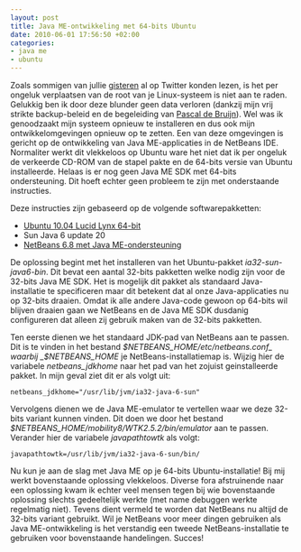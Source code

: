 ```yaml
--- 
layout: post
title: Java ME-ontwikkeling met 64-bits Ubuntu
date: 2010-06-01 17:56:50 +02:00
categories:
- java me
- ubuntu
---
```


Zoals sommigen van jullie [gisteren](http://twitter.com/DennisLaumen/status/15108375105 "@DennisLaumen's status") al op Twitter konden lezen, is het per ongeluk verplaatsen van de root van je Linux-systeem is niet aan te raden. Gelukkig ben ik door deze blunder geen data verloren (dankzij mijn vrij strikte backup-beleid en de begeleiding van [Pascal de Bruijn](http://blog.pcode.nl/ "PCode")). Wel was ik genoodzaakt mijn systeem opnieuw te installeren en dus ook mijn ontwikkelomgevingen opnieuw op te zetten. Een van deze omgevingen is gericht op de ontwikkeling van Java ME-applicaties in de NetBeans IDE. Normaliter werkt dit vlekkeloos op Ubuntu ware het niet dat ik per ongeluk de verkeerde CD-ROM van de stapel pakte en de 64-bits versie van Ubuntu installeerde. Helaas is er nog geen Java ME SDK met 64-bits ondersteuning. Dit hoeft echter geen probleem te zijn met onderstaande instructies.

Deze instructies zijn gebaseerd op de volgende softwarepakketten:

* [Ubuntu 10.04 Lucid Lynx 64-bit](http://www.ubuntu.com/desktop/get-ubuntu/download "Ubuntu Download")
* Sun Java 6 update 20
* [NetBeans 6.8 met Java ME-ondersteuning](http://netbeans.org/downloads/ "NetBeans Downloads")

De oplossing begint met het installeren van het Ubuntu-pakket _ia32-sun-java6-bin_. Dit bevat een aantal 32-bits pakketten welke nodig zijn voor de 32-bits Java ME SDK. Het is mogelijk dit pakket als standaard Java-installatie te specificeren maar dit betekent dat al onze Java-applicaties nu op 32-bits draaien. Omdat ik alle andere Java-code gewoon op 64-bits wil blijven draaien gaan we NetBeans en de Java ME SDK dusdanig configureren dat alleen zij gebruik maken van de 32-bits pakketten.

Ten eerste dienen we het standaard JDK-pad van NetBeans aan te passen. Dit is te vinden in het bestand _$NETBEANS_HOME/etc/netbeans.conf_ waarbij _$NETBEANS_HOME_ je NetBeans-installatiemap is. Wijzig hier de variabele _netbeans_jdkhome_ naar het pad van het zojuist geinstalleerde pakket. In mijn geval ziet dit er als volgt uit:

``netbeans_jdkhome="/usr/lib/jvm/ia32-java-6-sun"``

Vervolgens dienen we de Java ME-emulator te vertellen waar we deze 32-bits variant kunnen vinden. Dit doen we door het bestand _$NETBEANS_HOME/mobility8/WTK2.5.2/bin/emulator_ aan te passen. Verander hier de variabele _javapathtowtk_ als volgt:

``javapathtowtk=/usr/lib/jvm/ia32-java-6-sun/bin/``

Nu kun je aan de slag met Java ME op je 64-bits Ubuntu-installatie! Bij mij werkt bovenstaande oplossing vlekkeloos. Diverse fora afstruinende naar een oplossing kwam ik echter veel mensen tegen bij wie bovenstaande oplossing slechts gedeeltelijk werkte (met name debuggen werkte regelmatig niet). Tevens dient vermeld te worden dat NetBeans nu altijd de 32-bits variant gebruikt. Wil je NetBeans voor meer dingen gebruiken als Java ME-ontwikkeling is het verstandig een tweede NetBeans-installatie te gebruiken voor bovenstaande handelingen. Succes!
